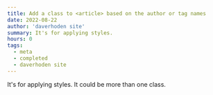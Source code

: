 ```yaml
---
title: Add a class to <article> based on the author or tag names
date: 2022-08-22
author: 'daverhoden site'
summary: It's for applying styles.
hours: 0
tags:
  - meta
  - completed
  - daverhoden site
---
```


It's for applying styles. It could be more than one class.